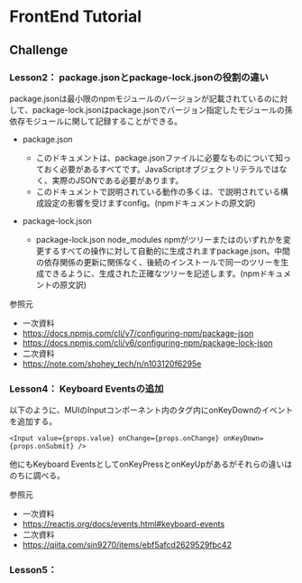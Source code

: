 # FrontEnd Tutorial

## Challenge

### Lesson2： package.jsonとpackage-lock.jsonの役割の違い
package.jsonは最小限のnpmモジュールのバージョンが記載されているのに対して、package-lock.jsonはpackage.jsonでバージョン指定したモジュールの孫依存モジュールに関して記録することができる。


- package.json
  - このドキュメントは、package.jsonファイルに必要なものについて知っておく必要があるすべてです。JavaScriptオブジェクトリテラルではなく、実際のJSONである必要があります。
  - このドキュメントで説明されている動作の多くは、で説明されている構成設定の影響を受けますconfig。(npmドキュメントの原文訳)

- package-lock.json
  - package-lock.json node_modules npmがツリーまたはのいずれかを変更するすべての操作に対して自動的に生成されますpackage.json。中間の依存関係の更新に関係なく、後続のインストールで同一のツリーを生成できるように、生成された正確なツリーを記述します。(npmドキュメントの原文訳)


参照元
- 一次資料
- https://docs.npmjs.com/cli/v7/configuring-npm/package-json
- https://docs.npmjs.com/cli/v6/configuring-npm/package-lock-json
- 二次資料
- https://note.com/shohey_tech/n/n103120f6295e


### Lesson4： Keyboard Eventsの追加

以下のように、MUIのInputコンポーネント内のタグ内にonKeyDownのイベントを追加する。
```
<Input value={props.value} onChange={props.onChange} onKeyDown={props.onSubmit} />
```

他にもKeyboard EventsとしてonKeyPressとonKeyUpがあるがそれらの違いはのちに調べる。

参照元
- 一次資料
- https://reactjs.org/docs/events.html#keyboard-events
- 二次資料
- https://qiita.com/sin9270/items/ebf5afcd2629529fbc42

### Lesson5： 
